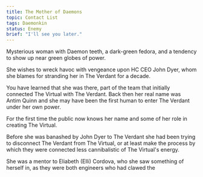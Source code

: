```yaml
---
title: The Mother of Daemons
topic: Contact List
tags: Daemonkin
status: Enemy
brief: "I'll see you later." 
---
```


Mysterious woman with Daemon teeth, a dark-green fedora, and a tendency to show up near green globes of power. 

She wishes to wreck havoc with vengeance upon HC CEO John Dyer, whom she blames for stranding her in The Verdant for a decade. 

You have learned that she was there, part of the team that initially connected The Virtual with The Verdant. Back then her real name was Antim Quinn and she may have been the first human to enter The Verdant under her own power. 

For the first time the public now knows her name and some of her role in creating The Virtual. 

Before she was banashed by John Dyer to The Verdant she had been trying to disconnect The Verdant from The Virtual, or at least make the process by which they were connected less cannibalistic of The Virtual's energy. 

She was a mentor to Eliabeth (Elli) Cordova, who she saw something of herself in, as they were both engineers who had clawed the